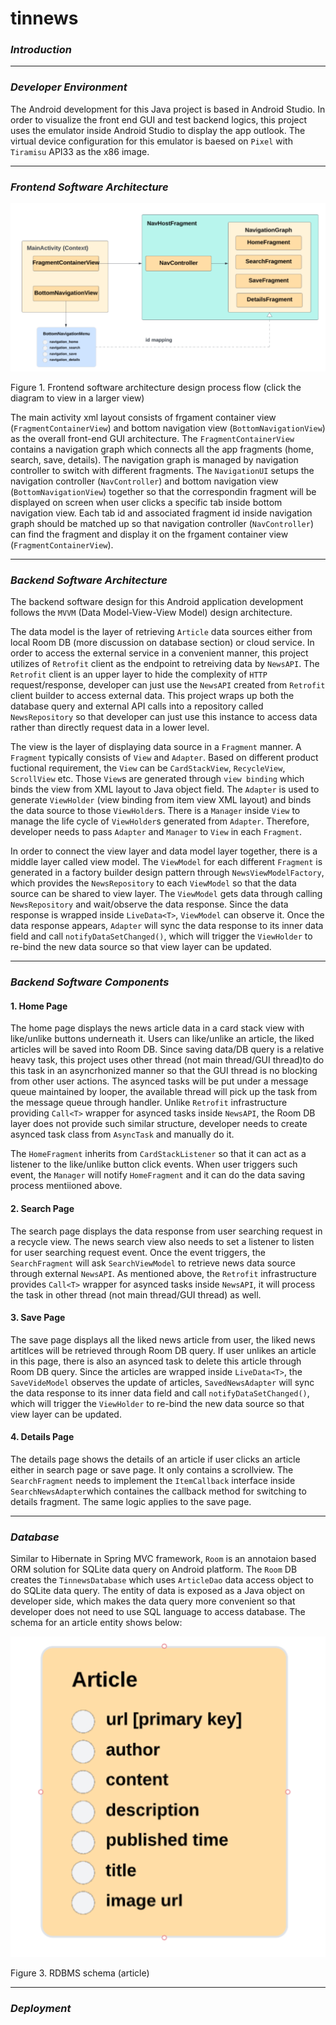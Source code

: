 # tinnews

### *Introduction*


---

### *Developer Environment*

The Android development for this Java project is based in Android Studio. In order to visualize the front end GUI and test backend logics, this project uses the emulator inside Android Studio to display the app outlook. The virtual device configuration for this emulator is baesed on `Pixel` with `Tiramisu` API33 as the x86 image. 

---

### *Frontend Software Architecture*

![Database schema](images/front_end_architecture_view.PNG)

Figure 1. Frontend software architecture design process flow (click the diagram to view in a larger view)

The main activity xml layout consists of frgament container view (`FragmentContainerView`) and bottom navigation view (`BottomNavigationView`) as the overall front-end GUI architecture. The `FragmentContainerView` contains a navigation graph which connects all the app fragments (home, search, save, details). The navigation graph is managed by navigation controller to switch with different fragments. The `NavigationUI` setups the navigation controller (`NavController`) and bottom navigation view (`BottomNavigationView`) together so that the correspondin fragment will be displayed on screen when user clicks a specific tab inside bottom navigation view. Each tab id and associated fragment id inside navigation graph should be matched up so that navigation controller (`NavController`) can find the fragment and display it on the 
frgament container view (`FragmentContainerView`).

---

### *Backend Software Architecture*

The backend software design for this Android application development follows the `MVVM` (Data Model-View-View Model) design architecture. 

The data model is the layer of retrieving `Article` data sources either from local Room DB (more discussion on database section) or cloud service. In order to access the external service in a convenient manner, this project utilizes of `Retrofit` client as the endpoint to retreiving data by `NewsAPI`. The `Retrofit` client is an upper layer to hide the complexity of `HTTP` request/response, developer can just use the `NewsAPI` created from `Retrofit` client builder to access external data. This project wraps up both the database query and external API calls into a repository called `NewsRepository` so that developer can just use this instance to access data rather than directly request data in a lower level.

The view is the layer of displaying data source in a `Fragment` manner. A `Fragment` typically consists of `View` and `Adapter`. Based on different product fuctional requirement, the `View` can be `CardStackView`, `RecycleView`, `ScrollView` etc. Those `View`s are generated through `view binding` which binds the view from XML layout to Java object field. The `Adapter` is used to generate `ViewHolder` (view binding from item view XML layout) and binds the data source to those `ViewHolder`s.
There is a `Manager` inside `View` to manage the life cycle of `ViewHolder`s generated from `Adapter`. Therefore, developer needs to pass `Adapter` and `Manager` to `View` in each `Fragment`.

In order to connect the view layer and data model layer together, there is a middle layer called view model. The `ViewModel` for each different `Fragment` is generated
in a factory builder design pattern through `NewsViewModelFactory`, which provides the `NewsRepository` to each `ViewModel` so that the data source can be shared to view layer. The `ViewModel` gets data through calling `NewsRepository` and wait/observe the data response. Since the data response is wrapped inside `LiveData<T>`, `ViewModel` can observe it. Once the data response appears, `Adapter` will sync the data response to its inner data field and call `notifyDataSetChanged()`, which will
trigger the `ViewHolder` to re-bind the new data source so that view layer can be updated. 

---

### *Backend Software Components*

#### 1. Home Page

The home page displays the news article data in a card stack view with like/unlike buttons underneath it. Users can like/unlike an article, the liked articles will be saved into Room DB. Since saving data/DB query is a relative heavy task, this project uses other thread (not main thread/GUI thread)to do this task in an asyncrhonized manner so that the GUI thread is no blocking from other user actions. The asynced tasks will be put under a message queue maintained by looper, the available thread will pick up the task from the message queue through handler. Unlike `Retrofit` infrastructure providing `Call<T>` wrapper for asynced tasks inside `NewsAPI`, the Room DB layer does not provide such similar structure, developer needs to create asynced task class from `AsyncTask` and manually do it.

The `HomeFragment` inherits from `CardStackListener` so that it can act as a listener to the like/unlike button click events. When user triggers such event, the `Manager` will notify `HomeFragment` and it can do the data saving process mentiioned above.

#### 2. Search Page

The search page displays the data response from user searching request in a recycle view. The news search view also needs to set a listener to listen for user searching request event. Once the event triggers, the `SearchFragment` will ask `SearchViewModel` to retrieve news data source through external `NewsAPI`. As mentioned
 above, the  `Retrofit` infrastructure provides `Call<T>` wrapper for asynced tasks inside `NewsAPI`, it will process the task in other thread (not main thread/GUI thread) as well. 

#### 3. Save Page

The save page displays all the liked news article from user, the liked news artitlces will be retrieved through Room DB query. If user unlikes an article in this page,
there is also an asynced task to delete this article through Room DB query. Since the articles are wrapped inside `LiveData<T>`, the `SaveVideModel` observes the update of articles, `SavedNewsAdapter` will sync the data response to its inner data field and call `notifyDataSetChanged()`, which will trigger the `ViewHolder` to re-bind the new data source so that view layer can be updated.  

#### 4. Details Page

The details page shows the details of an article if user clicks an article either in search page or save page. It only contains a scrollview. The `SearchFragment` needs to implement the `ItemCallback` interface inside `SearchNewsAdapter`which containes the callback method for switching to details fragment. The same logic applies 
to the save page.

---
### *Database*

Similar to Hibernate in Spring MVC framework, `Room` is an annotaion based ORM solution for SQLite data query on Android platform. The `Room` DB creates the `TinnewsDatabase` which uses `ArticleDao` data access object to do SQLite data query. The entity of data is exposed as a Java object on developer side, which makes the 
data query more convenient so that developer does not need to use SQL language to access database. The schema for an article entity shows below:

![Database schema](images/schema.PNG)

Figure 3. RDBMS schema (article) 

---
 
### *Deployment*
